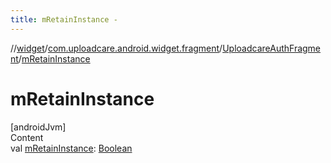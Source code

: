 ```yaml
---
title: mRetainInstance -
---
```

//[widget](../../index.md)/[com.uploadcare.android.widget.fragment](../index.md)/[UploadcareAuthFragment](index.md)/[mRetainInstance](m-retain-instance.md)



# mRetainInstance  
[androidJvm]  
Content  
val [mRetainInstance](m-retain-instance.md): [Boolean](https://kotlinlang.org/api/latest/jvm/stdlib/kotlin/-boolean/index.html)  



